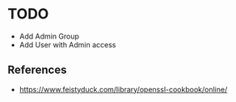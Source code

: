 <!--
SPDX-FileCopyrightText: 2025 NONE

SPDX-License-Identifier: Unlicense
-->

# TODO

- Add Admin Group
- Add User with Admin access

## References

- https://www.feistyduck.com/library/openssl-cookbook/online/
